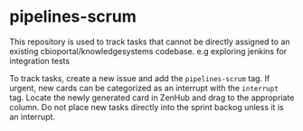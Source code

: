 # pipelines-scrum
This repository is used to track tasks that cannot be directly assigned to an existing cbioportal/knowledgesystems codebase. e.g exploring jenkins for integration tests

To track tasks, create a new issue and add the `pipelines-scrum` tag. If urgent, new cards can be categorized as an interrupt with the `interrupt` tag. Locate the newly generated card in ZenHub and drag to the appropriate column. Do not place new tasks directly into the sprint backog unless it is an interrupt. 
